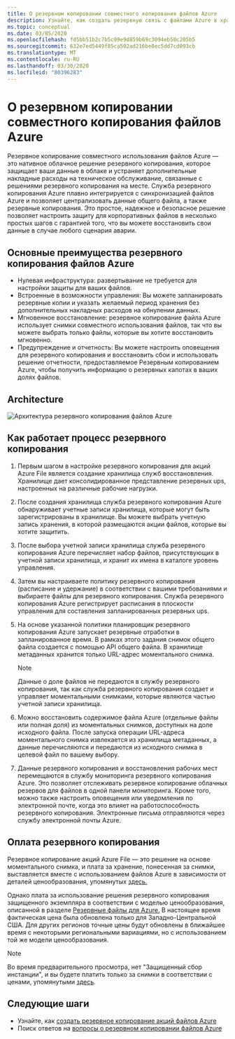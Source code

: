 ```yaml
---
title: О резервном копировании совместного копирования файлов Azure
description: Узнайте, как создать резервную связь с файлами Azure в хранилище служб восстановления
ms.topic: conceptual
ms.date: 03/05/2020
ms.openlocfilehash: fd5bb51b2c7b5c09e9d859b69c3094eb50c205b5
ms.sourcegitcommit: 632e7ed5449f85ca502ad216be8ec5dd7cd093cb
ms.translationtype: MT
ms.contentlocale: ru-RU
ms.lasthandoff: 03/30/2020
ms.locfileid: "80396283"
---
```

# <a name="about-azure-file-share-backup"></a>О резервном копировании совместного копирования файлов Azure

Резервное копирование совместного использования файлов Azure — это нативное облачное решение резервного копирования, которое защищает ваши данные в облаке и устраняет дополнительные накладные расходы на техническое обслуживание, связанные с решениями резервного копирования на месте. Служба резервного копирования Azure плавно интегрируется с синхронизацией файлов Azure и позволяет централизовать данные общего файла, а также резервные копирования. Это простое, надежное и безопасное решение позволяет настроить защиту для корпоративных файлов в несколько простых шагов с гарантией того, что вы можете восстановить свои данные в случае любого сценария аварии.

## <a name="key-benefits-of-azure-file-share-backup"></a>Основные преимущества резервного копирования файлов Azure

* Нулевая инфраструктура: развертывание не требуется для настройки защиты для ваших файлов.
* Встроенные в возможности управления: Вы можете запланировать резервные копии и указать желаемый период хранения без дополнительных накладных расходов на обнулении данных.
* Мгновенное восстановление: резервное копирование файла Azure использует снимки совместного использования файлов, так что вы можете выбрать только файлы, которые вы хотите восстановить мгновенно.
* Предупреждение и отчетность: Вы можете настроить оповещения для резервного копирования и восстановить сбои и использовать решение отчетности, предоставляемое Резервным копированием Azure, чтобы получить информацию о резервных капотах в ваших долях файлов.

## <a name="architecture"></a>Architecture

![Архитектура резервного копирования файлов Azure](./media/azure-file-share-backup-overview/azure-file-shares-backup-architecture.png)

## <a name="how-the-backup-process-works"></a>Как работает процесс резервного копирования

1. Первым шагом в настройке резервного копирования для акций Azure File является создание хранилища служб восстановления. Хранилище дает консолидированное представление резервных ups, настроенных на различные рабочие нагрузки.

2. После создания хранилища служба резервного копирования Azure обнаруживает учетные записи хранилища, которые могут быть зарегистрированы в хранилище. Вы можете выбрать учетную запись хранения, в которой размещаются акции файлов, которые вы хотите защитить.

3. После выбора учетной записи хранилища служба резервного копирования Azure перечисляет набор файлов, присутствующих в учетной записи хранилища, и хранит их имена в каталоге уровень управления.

4. Затем вы настраиваете политику резервного копирования (расписание и удержание) в соответствии с вашими требованиями и выбираете файлы для резервного копирования. Служба резервного копирования Azure регистрирует расписания в плоскости управления для составления запланированных резервных ups.

5. На основе указанной политики планировщик резервного копирования Azure запускает резервные отработки в запланированное время. В рамках этого задания снимок общего файла создается с помощью API общего файла. В хранилище метаданных хранится только URL-адрес моментального снимка.

    >[!NOTE]
    >Данные о доле файлов не передаются в службу резервного копирования, так как служба резервного копирования создает и управляет моментальными снимками, которые являются частью учетной записи хранилища.

6. Можно восстановить содержимое файла Azure (отдельные файлы или полная доля) из моментальных снимков, доступных на доле исходного файла. После запуска операции URL-адреса моментального снимка извлекается из хранилища метаданных, а данные перечисляются и передаются из исходного снимка в целевой файл по вашему выбору.

7. Данные резервного копирования и восстановления рабочих мест перемещаются в службу мониторинга резервного копирования Azure. Это позволяет отслеживать резервное копирование облачных резервов для файлов в одной панели мониторинга. Кроме того, можно также настроить оповещения или уведомления по электронной почте, когда это влияет на работоспособность резервного копирования. Электронные письма отправляются через службу электронной почты Azure.

## <a name="backup-costs"></a>Оплата резервного копирования

Резервное копирование акций Azure File — это решение на основе моментального снимка, и плата за хранение, понесенная за снимки, выставляется вместе с использованием файлов Azure в зависимости от деталей ценообразования, упомянутых [здесь.](https://azure.microsoft.com/pricing/details/storage/files/)

Однако плата за использование решения резервного копирования защищенного экземпляра в соответствии с моделью ценообразования, описанной в разделе [Резервные файлы для Azure.](https://azure.microsoft.com/pricing/details/backup/) В настоящее время фактическая цена была обновлена только для Западно-Центральной США. Для других регионов точные цены будут обновлены в ближайшее время с некоторыми региональными вариациями, но с использованием той же модели ценообразования.

>[!NOTE]
>Во время предварительного просмотра, нет "Защищенный сбор инстанции", и вы будете платить только за снимки в соответствии с ценами, упомянутыми [здесь](https://azure.microsoft.com/pricing/details/storage/files/).

## <a name="next-steps"></a>Следующие шаги

* Узнайте, как [создать резервное копирование акций файлов Azure](backup-afs.md)
* Поиск ответов на [вопросы о резервном копировании файлов Azure](backup-azure-files-faq.md)
